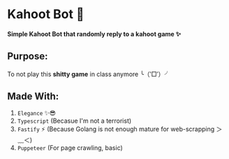 # Kahoot Bot 🤖

#### Simple Kahoot Bot that randomly reply to a kahoot game ✨

## Purpose:

To not play this **shitty game** in class anymore ╰（‵□′）╯

## Made With:

1. `Elegance` ✨😎
2. `Typescript` (Becasue I'm not a terrorist)
3. `Fastify` ⚡ (Because Golang is not enough mature for web-scrapping ＞﹏＜)
4. `Puppeteer` (For page crawling, basic)

